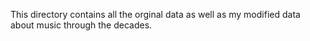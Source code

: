 This directory contains all the orginal data as well as my modified data about music through the decades.
